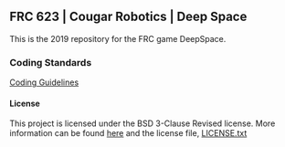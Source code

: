 ## FRC 623 | Cougar Robotics | Deep Space

This is the 2019 repository for the FRC game DeepSpace.

  ### Coding Standards
  [Coding Guidelines](https://github.com/CougarProgramming623/DeepSpace/wiki/Rules)


  
  #### License

  This project is licensed under the BSD 3-Clause Revised license.
  More information can be found [here](https://en.wikipedia.org/wiki/BSD_licenses) and the license file, [LICENSE.txt](LICENSE.txt)
